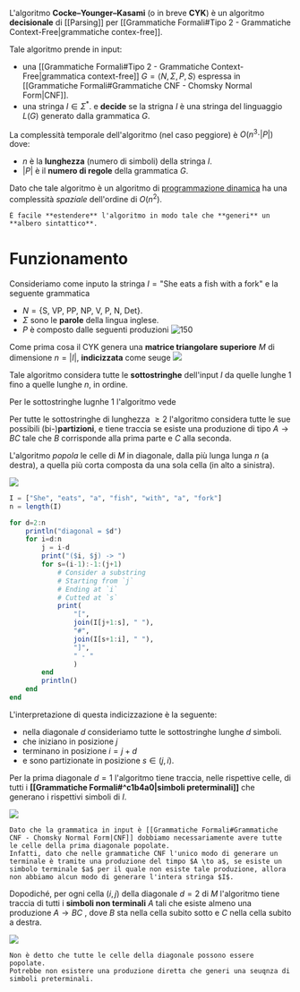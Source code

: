 L'algoritmo **Cocke–Younger–Kasami** (o in breve **CYK**) è un algoritmo **decisionale** di [[Parsing]] per [[Grammatiche Formali#Tipo 2 - Grammatiche Context-Free|grammatiche contex-free]].

Tale algoritmo prende in input:
- una [[Grammatiche Formali#Tipo 2 - Grammatiche Context-Free|grammatica context-free]] $G = \langle N, \Sigma, P, S \rangle$ espressa in [[Grammatiche Formali#Grammatiche CNF - Chomsky Normal Form|CNF]].
- una stringa $I \in \Sigma^*$.
e **decide** se la strigna $I$ è una stringa del linguaggio $L(G)$ generato dalla grammatica $G$.

La complessità temporale dell'algoritmo (nel caso peggiore) è $O(n^3 \cdot \vert P \vert)$ dove:
- $n$ è la **lunghezza** (numero di simboli) della stringa $I$.
- $\vert P \vert$ è il **numero di regole** della grammatica $G$.

Dato che tale algoritmo è un algoritmo di [programmazione dinamica](https://en.wikipedia.org/wiki/Dynamic_programming "Dynamic programming") ha una complessità *spaziale* dell'ordine di $O(n^2)$.

```ad-info
È facile **estendere** l'algoritmo in modo tale che **generi** un **albero sintattico**.
```

# Funzionamento
Consideriamo come inputo la stringa $I = \text{"She eats a fish with a fork"}$ e la seguente grammatica
- $N = \lbrace \text{S, VP, PP, NP, V, P, N, Det} \rbrace$.
- $\Sigma$ sono le **parole** della lingua inglese.
- $P$ è composto dalle seguenti produzioni
![150](./img/CYK_1.png)

Come prima cosa il CYK genera una **matrice triangolare superiore** $M$ di dimensione $n = \vert I \vert$, **indicizzata** come seuge
![](./img/CYK_2.png)


Tale algoritmo considera tutte le **sottostringhe** dell'input $I$ da quelle lunghe $1$ fino a quelle lunghe $n$, in ordine.

Per le sottostringhe lugnhe $1$ l'algoritmo vede 

Per tutte le sottostringhe di lunghezza $\geq 2$ l'algoritmo considera tutte le sue possibili (bi-)**partizioni**, e tiene traccia se esiste una produzione di tipo $A \to BC$ tale che $B$ corrisponde alla prima parte e $C$ alla seconda.

L'algoritmo *popola* le celle di $M$ in diagonale, dalla più lunga lunga $n$ (a destra), a quella più corta composta da una sola cella (in alto a sinistra).

![](./img/CYK_3.png)
```julia
I = ["She", "eats", "a", "fish", "with", "a", "fork"]
n = length(I)

for d=2:n
	println("diagonal = $d")
	for i=d:n
		j = i-d
		print("($i, $j) -> ")
		for s=(i-1):-1:(j+1)
			# Consider a substring
			# Starting from `j`
			# Ending at `i`
			# Cutted at `s`
	        print(
		        "[",
		        join(I[j+1:s], " "),
		        "#",
		        join(I[s+1:i], " "),
		        "]",
		        " - "
		        )
		end
		println()
	end
end
```

L'interpretazione di questa indicizzazione è la seguente:
- nella diagonale $d$ consideriamo tutte le sottostringhe lunghe $d$ simboli.
- che iniziano in posizione $j$
- terminano in posizione $i = j+d$
- e sono partizionate in posizione $s \in (j,i)$.

Per la prima diagonale $d=1$ l'algoritmo tiene traccia, nelle rispettive celle, di tutti i **[[Grammatiche Formali#^c1b4a0|simboli preterminali]]** che generano i rispettivi simboli di $I$.

![](./img/CYK_4.png)

```ad-warning
Dato che la grammatica in input è [[Grammatiche Formali#Grammatiche CNF - Chomsky Normal Form|CNF]] dobbiamo necessariamente avere tutte le celle della prima diagonale popolate.
Infatti, dato che nelle grammatiche CNF l'unico modo di generare un terminale è tramite una produzione del timpo $A \to a$, se esiste un simbolo terminale $a$ per il quale non esiste tale produzione, allora non abbiamo alcun modo di generare l'intera stringa $I$.
```

Dopodiché, per ogni cella $(i,j)$ della diagonale $d=2$ di $M$ l'algoritmo tiene traccia di tutti i **simboli non terminali** $A$ tali che esiste almeno una produzione $A \to BC$ , dove $B$ sta nella cella subito sotto e $C$ nella cella subito a destra.

![](./img/CYK_5.png)

```ad-note
Non è detto che tutte le celle della diagonale possono essere popolate.
Potrebbe non esistere una produzione diretta che generi una seuqnza di simboli preterminali.
```
